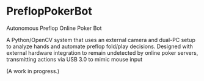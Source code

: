 # PreflopPokerBot
Autonomous Preflop Online Poker Bot 

A Python/OpenCV system that uses an external camera and dual-PC setup to analyze hands and automate preflop fold/play decisions. Designed with external hardware integration to remain undetected by online poker servers, transmitting actions via USB 3.0 to mimic mouse input

(A work in progress.)

